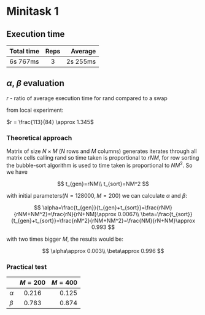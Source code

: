 # Minitask 1

## Execution time

| Total time | Reps  |  Average |
| :--------- | :---: | -------: |
| 6s 767ms   |   3   | 2s 255ms |

## $\alpha$, $\beta$ evaluation

$r$ - ratio of average execution time for rand compared to a swap 

from local experiment:

$r = \frac{113}{84} \approx 1.345$

### Theoretical approach

Matrix of size $N \times M$ ($N$ rows and $M$ columns) generates iterates through all matrix cells calling rand so time taken is proportional to $rNM$, for row sorting the bubble-sort algorithm is used to time taken is proportional to $NM^2$. So we have

$$
t_{gen}=rNM\\
t_{sort}=NM^2 
$$

with initial parameters($N=128000, M=200$) we can calculate $\alpha$ and $\beta$:

$$
\alpha=\frac{t_{gen}}{t_{gen}+t_{sort}}=\frac{rNM}{rNM+NM^2}=\frac{rN}{rN+NM}\approx 0.0067\\
\beta=\frac{t_{sort}}{t_{gen}+t_{sort}}=\frac{nM^2}{rNM+NM^2}=\frac{NM}{rN+NM}\approx 0.993
$$

with two times bigger $M$, the results would be:

$$
\alpha\approx 0.003\\
\beta\approx 0.996
$$

### Practical test

|          | $M=200$ | $M=400$ |
| :------- | :-----: | ------: |
| $\alpha$ |  0.216  |   0.125 |
| $\beta$  |  0.783  |   0.874 |
